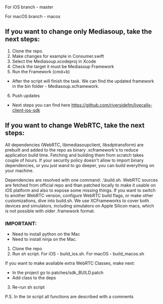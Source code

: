 For iOS branch - master 

For macOS branch - macos

## If you want to change only Mediasoup, take the next steps:
1. Clone the repo.
2. Make changes for example in Consumer.swift
3. Select the Mediasoup.xcodeproj in Xcode
4. Check the target it must be Mediasoup Framework
5. Run the Framework (cmd+b)

* After the script will finish the task. We can find the updated framework in the bin folder - Mediasoup.xcframework.

6. Push updates

* Next steps you can find here https://github.com/riversidefm/livecalls-client-ios-sdk

## If you want to change WebRTC, take the next steps:

All dependencies (WebRTC, libmediasoupclient, libsdptransform) are prebuilt and added to the repo as binary .xcframework's to reduce application build time. Fetching and building them from scratch takes couple of hours. If your security policy doesn't allow to import binary dependencies, or you just wand to go deeper, you can build everything on your machine.

Dependencies are resolved with one command: .\build.sh. WebRTC sources are fetched from official repo and than patched locally to make it usable on iOS platform and also to expose some missing things. If you want to switch to another WebRTC version, configure WebRTC build flags, or make other customizations, dive into build.sh. We use XCFrameworks to cover both devices and simulators, including simulators on Apple Silicon macs, which is not possible with older .framework format.

### IMPORTANT:
* Need to install python on the Mac
* Need to install ninja on the Mac.

1. Clone the repo
2. Run sh script. For iOS - build_ios.sh. For macOS - build_macos.sh

If you want to make available extra WebRTC Classes, make next:
* In the project go to  patches/sdk_BUILD.patch
* Add class to the deps
3. Re-run sh script


P.S. In the ```SH``` script all functions are described with a comments

